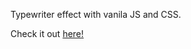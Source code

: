 Typewriter effect with vanila JS and CSS.

Check it out [here!](https://markprwyatt.github.io/Typewriter-effect/)
